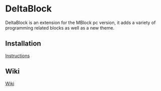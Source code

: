 # DeltaBlock
DeltaBlock is an extension for the MBlock pc version,
it adds a variety of programming related blocks as well
as a new theme.

## Installation
[Instructions](https://github.com/DeltaBlock/DeltaBlock/wiki/Installation)

## Wiki
[Wiki](https://github.com/DeltaBlock/DeltaBlock/wiki)

